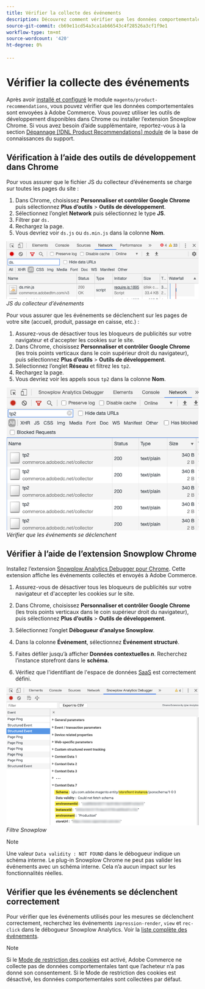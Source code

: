 ```yaml
---
title: Vérifier la collecte des événements
description: Découvrez comment vérifier que les données comportementales sont envoyées à Adobe Commerce.
source-git-commit: cb69e11cd54a3ca1ab66543c4f28526a3cf1f9e1
workflow-type: tm+mt
source-wordcount: '420'
ht-degree: 0%

---
```


# Vérifier la collecte des événements

Après avoir [installé et configuré](install-configure.md) le module `magento/product-recommendations`, vous pouvez vérifier que les données comportementales sont envoyées à Adobe Commerce. Vous pouvez utiliser les outils de développement disponibles dans Chrome ou installer l’extension Snowplow Chrome. Si vous avez besoin d’aide supplémentaire, reportez-vous à la section [Dépannage [!DNL Product Recommendations] module](https://experienceleague.adobe.com/docs/commerce-knowledge-base/kb/troubleshooting/miscellaneous/troubleshoot-product-recommendations-module-in-magento-commerce.html) de la base de connaissances du support.

## Vérification à l’aide des outils de développement dans Chrome

Pour vous assurer que le fichier JS du collecteur d’événements se charge sur toutes les pages du site :

1. Dans Chrome, choisissez **Personnaliser et contrôler Google Chrome** puis sélectionnez **Plus d’outils** > **Outils de développement**.
1. Sélectionnez l’onglet **Network** puis sélectionnez le type **JS**.
1. Filtrer par `ds.`
1. Rechargez la page.
1. Vous devriez voir `ds.js` ou `ds.min.js` dans la colonne **Nom**.

![JS du collecteur d’événements](assets/filter-ds.png)
_JS du collecteur d’événements_

Pour vous assurer que les événements se déclenchent sur les pages de votre site (accueil, produit, passage en caisse, etc.) :

1. Assurez-vous de désactiver tous les bloqueurs de publicités sur votre navigateur et d&#39;accepter les cookies sur le site.
1. Dans Chrome, choisissez **Personnaliser et contrôler Google Chrome** (les trois points verticaux dans le coin supérieur droit du navigateur), puis sélectionnez **Plus d’outils** > **Outils de développement**.
1. Sélectionnez l’onglet **Réseau** et filtrez les `tp2`.
1. Rechargez la page.
1. Vous devriez voir les appels sous `tp2` dans la colonne **Nom**.

![ Déclenchement d’événements ](assets/filter-tp2.png)
_Vérifier que les événements se déclenchent_

## Vérifier à l’aide de l’extension Snowplow Chrome

Installez l’extension [Snowplow Analytics Debugger pour Chrome](https://chrome.google.com/webstore/detail/snowplow-analytics-debugg/jbnlcgeengmijcghameodeaenefieedm). Cette extension affiche les événements collectés et envoyés à Adobe Commerce.

1. Assurez-vous de désactiver tous les bloqueurs de publicités sur votre navigateur et d&#39;accepter les cookies sur le site.

1. Dans Chrome, choisissez **Personnaliser et contrôler Google Chrome** (les trois points verticaux dans le coin supérieur droit du navigateur), puis sélectionnez **Plus d’outils** > **Outils de développement**.

1. Sélectionnez l’onglet **Débogueur d’analyse Snowplow**.

1. Dans la colonne **Événement**, sélectionnez **Événement structuré**.

1. Faites défiler jusqu’à afficher **Données contextuelles _n_**. Recherchez l’instance storefront dans le **schéma**.

1. Vérifiez que l&#39;identifiant de l&#39;espace de données [SaaS](https://experienceleague.adobe.com/docs/commerce-admin/config/services/saas.html) est correctement défini.

![Filtre Snowplow](assets/snowplow-filter.png)
_Filtre Snowplow_

>[!NOTE]
>
> Une valeur `Data validity : NOT FOUND` dans le débogueur indique un schéma interne. Le plug-in Snowplow Chrome ne peut pas valider les événements avec un schéma interne. Cela n’a aucun impact sur les fonctionnalités réelles.

## Vérifier que les événements se déclenchent correctement

Pour vérifier que les événements utilisés pour les mesures se déclenchent correctement, recherchez les événements `impression-render`, `view` et `rec-click` dans le débogueur Snowplow Analytics. Voir la [liste complète des événements](https://experienceleague.adobe.com/docs/commerce/product-recommendations/developer/events.html).

>[!NOTE]
>
> Si le [Mode de restriction des cookies](https://experienceleague.adobe.com/docs/commerce-admin/start/compliance/privacy/compliance-cookie-law.html) est activé, Adobe Commerce ne collecte pas de données comportementales tant que l’acheteur n’a pas donné son consentement. Si le Mode de restriction des cookies est désactivé, les données comportementales sont collectées par défaut.
